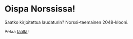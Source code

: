 # Oispa Norssissa!
Saatko kirjoitettua laudaturin? Norssi-teemainen 2048-klooni.

Pelaa [täällä](https://oispanorssissa.tk/)!
